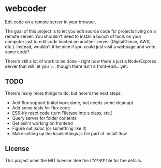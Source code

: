 # webcoder

Edit code on a remote server in your browser.

The goal of this project is to let you edit source code for projects living on a
remote server. You shouldn't need to install a bunch of tools on your computer just to 
edit code hosted on another server (DigitalOcean, AWS, etc.). Instead, wouldn't it be nice
if you could just visit a webpage and write some code?

There's still a lot of work to be done - right now there's just a Node/Express
server that will let you `ls`, though there isn't a front-end... yet.

## TODO

There's many more things to do, but here's the next steps:

* Add flux support (inital work done, but needs some cleanup)
* Add some tests for flux code
* ES6-ify react code (turn Filetype into a class, etc.)
* Query server for folder contents
* Get eslint working on frontend
* Figure out jsdoc (or something like it)
* Make setting up the localsettings.js file part of install flow

## License

This project uses the MIT license. See the `LICENSE` file for the details.
